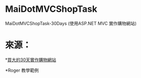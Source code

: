 MaiDotMVCShopTask
===
MaiDotMVCShopTask-30Days (使用ASP.NET MVC 實作購物網站)


來源：
===

*[買大的30天實作購物網站](https://maidot.blogspot.tw/2014/10/aspnet-mvc.html")

*Roger 教學範例


